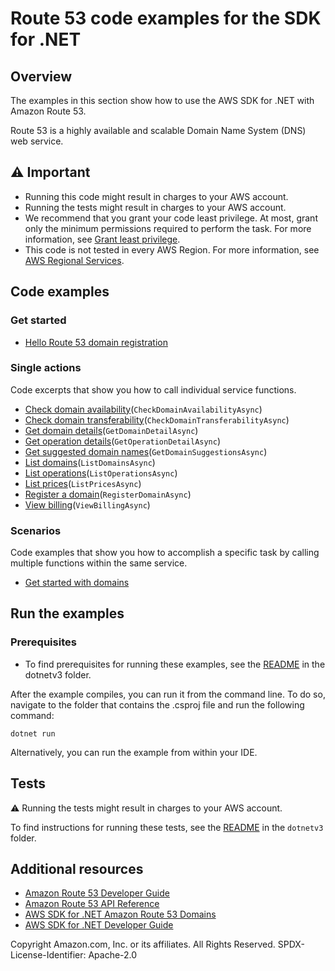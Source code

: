 # Route 53 code examples for the SDK for .NET

## Overview
The examples in this section show how to use the AWS SDK for .NET with Amazon Route 53.

Route 53 is a highly available and scalable Domain Name System (DNS) web service.

## ⚠️ Important

* Running this code might result in charges to your AWS account.
* Running the tests might result in charges to your AWS account.
* We recommend that you grant your code least privilege. At most, grant only the minimum permissions required to perform the task. For more information, see [Grant least privilege](https://docs.aws.amazon.com/IAM/latest/UserGuide/best-practices.html#grant-least-privilege).
* This code is not tested in every AWS Region. For more information, see [AWS Regional Services](https://aws.amazon.com/about-aws/global-infrastructure/regional-product-services).

## Code examples

### Get started

* [Hello Route 53 domain registration](Actions/HelloRoute53.cs)

### Single actions

Code excerpts that show you how to call individual service functions.

* [Check domain availability](Actions/Route53Wrapper.cs)(`CheckDomainAvailabilityAsync`)
* [Check domain transferability](Actions/Route53Wrapper.cs)(`CheckDomainTransferabilityAsync`)
* [Get domain details](Actions/Route53Wrapper.cs)(`GetDomainDetailAsync`)
* [Get operation details](Actions/Route53Wrapper.cs)(`GetOperationDetailAsync`)
* [Get suggested domain names](Actions/Route53Wrapper.cs)(`GetDomainSuggestionsAsync`)
* [List domains](Actions/Route53Wrapper.cs)(`ListDomainsAsync`)
* [List operations](Actions/Route53Wrapper.cs)(`ListOperationsAsync`)
* [List prices](Actions/Route53Wrapper.cs)(`ListPricesAsync`)
* [Register a domain](Actions/Route53Wrapper.cs)(`RegisterDomainAsync`)
* [View billing](Actions/Route53Wrapper.cs)(`ViewBillingAsync`)

### Scenarios

Code examples that show you how to accomplish a specific task by calling
multiple functions within the same service.

* [Get started with domains](Scenarios/Route53DomainScenario.cs)

## Run the examples

### Prerequisites

* To find prerequisites for running these examples, see the
[README](../README.md#Prerequisites) in the dotnetv3 folder.

After the example compiles, you can run it from the command line. To do so,
navigate to the folder that contains the .csproj file and run the following
command:

```
dotnet run
```

Alternatively, you can run the example from within your IDE.

## Tests

⚠ Running the tests might result in charges to your AWS account.

To find instructions for running these tests, see the [README](../README.md#Tests)
in the `dotnetv3` folder.

## Additional resources
* [Amazon Route 53 Developer Guide](https://docs.aws.amazon.com/Route53/latest/DeveloperGuide/index.html)
* [Amazon Route 53 API Reference](https://docs.aws.amazon.com/Route53/latest/APIReference/index.html)
* [AWS SDK for .NET Amazon Route 53 Domains](https://docs.aws.amazon.com/sdkfornet/v3/apidocs/items/Route53Domains/NRoute53Domains.html)
* [AWS SDK for .NET Developer Guide](https://docs.aws.amazon.com/sdk-for-net/v3/developer-guide/welcome.html)

Copyright Amazon.com, Inc. or its affiliates. All Rights Reserved. SPDX-License-Identifier: Apache-2.0

